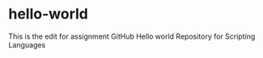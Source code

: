 # hello-world
This is the edit for assignment GitHub Hello world
Repository for Scripting Languages 
